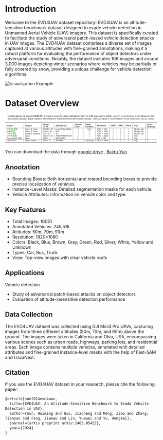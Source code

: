 # Introduction

Welcome to the EVD4UAV dataset repository! EVD4UAV is an altitude-sensitive benchmark dataset designed to evade vehicle detection in Unmanned Aerial Vehicle (UAV) imagery. This dataset is specifically curated to facilitate the study of adversarial patch-based vehicle detection attacks in UAV images. The EVD4UAV dataset comprises a diverse set of images captured at various altitudes with fine-grained annotations, making it a robust platform for evaluating the performance of object detectors under adversarial conditions. Notably, the dataset includes 10K images and around 3,000 images depicting winter scenarios where vehicles may be partially or fully covered by snow, providing a unique challenge for vehicle detection algorithms.

![visualization Example](./figures/visualization.png)

# Dataset Overview
![Dataset Comparsion](./figures/dataset_comparsion.png)

You can download the data through [google drive](https://drive.google.com/file/d/1ROjsdUcqGuRb7P4qGFNKZz2xWk4gmgxU/view?usp=sharing) ,
 [Baidu Yun](https://pan.baidu.com/s/1bU1XITzJxXOBzznGnon3Tw?pwd=f6pn)
## Anootation
- Bounding Boxes: Both horizontal and rotated bounding boxes to provide precise localization of vehicles.
- Instance-Level Masks: Detailed segmentation masks for each vehicle.
- Vehicle Attributes: Information on vehicle color and type.


## Key Features
- Total Images: 10051
- Annotated Vehicles: 245,518
- Altitudes: 50m, 70m, 90m
- Resolution: 1920*1080
- Colors: Black, Blue, Brown, Gray, Green, Red, Silver, White, Yellow and Unknown
- Types: Car, Bus, Truck
- View: Top-view images with clear vehicle roofs
## Applications
Vehicle detection
- Study of adversarial patch-based attacks on object detectors
- Evaluation of altitude-insensitive detection performance
## Data Collection
The EVD4UAV dataset was collected using DJI Mini3 Pro UAVs, capturing images from three different altitudes (50m, 70m, and 90m) above the ground. The images were taken in California and Ohio, USA, encompassing various scenes such as urban roads, highways, parking lots, and residential areas. Each image contains multiple vehicles, annotated with detailed attributes and fine-grained instance-level masks with the help of Fast-SAM and LlavaNext. 



## Citation
If you use the EVD4UAV dataset in your research, please cite the following paper:
```
@article{sun2024evd4uav,
  title={EVD4UAV: An Altitude-Sensitive Benchmark to Evade Vehicle Detection in UAV},
  author={Sun, Huiming and Guo, Jiacheng and Meng, Zibo and Zhang, Tianyun and Fang, Jianwu and Lin, Yuewei and Yu, Hongkai},
  journal={arXiv preprint arXiv:2403.05422},
  year={2024}
}
```
